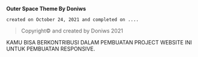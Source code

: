 **Outer Space Theme By Doniws**
```
created on October 24, 2021 and completed on ....
```
>Copyright© and created by Doniws 2021

KAMU BISA BERKONTRIBUSI DALAM PEMBUATAN PROJECT WEBSITE INI
UNTUK PEMBUATAN RESPONSIVE.
